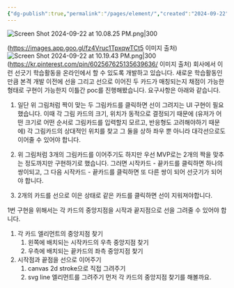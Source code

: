 ```yaml
---
{"dg-publish":true,"permalink":"/pages/element/","created":"2024-09-22","updated":"2024-09-22T22:05:00"}
---
```


![Screen Shot 2024-09-22 at 10.08.25 PM.png|300](/img/user/Screen%20Shot%202024-09-22%20at%2010.08.25%20PM.png) 

(https://images.app.goo.gl/fz4Vruc1TpxqwTCt5 이미지 출처)
![Screen Shot 2024-09-22 at 10.19.43 PM.png|300](/img/user/Screen%20Shot%202024-09-22%20at%2010.19.43%20PM.png)
(https://kr.pinterest.com/pin/602567625135639636/ 이미지 출처)
회사에서 이런 선긋기 학습활동을 온라인에서 할 수 있도록 개발하고 있습니다. 새로운 학습활동인만큼 본격 개발 이전에 선을 그리고 선으로 이어진 두 카드가 매칭되는지 채점이 가능한 형태로 구현이 가능한지 이틀간 poc를 진행해봤습니다.
요구사항은 아래와 같습니다.

1. 일단 위 그림처럼 짝이 맞는 두 그림카드를 클릭하면 선이 그려지는 UI 구현이 필요했습니다. 이때 각 그림 카드의 크기, 위치가 동적으로 결정되기 때문에 (유저가 어떤 크기로 어떤 순서로 그림카드를 입력할지 모르고, 반응형도 고려해야하기 때문에) 각 그림카드의 상대적인 위치를 찾고 그 둘을 상하 좌우 뿐 아니라 대각선으로도 이어줄 수 있어야 합니다. 

2. 위 그림처럼 3개의 그림카드를 이어주기도 하지만 우선 MVP로는 2개의 짝을 맞추는 정도까지만 구현하기로 했습니다. 그러면 시작카드 - 끝카드를 클릭하면 하나의 쌍이되고, 그 다음 시작카드 - 끝카드를 클릭하면 또 다른 쌍이 되어 선긋기가 되어야 합니다.

3. 2개의 카드를 선으로 이은 상태로 같은 카드를 클릭하면 선이 지워져야합니다. 

1번 구현을 위해서는 각 카드의 중앙지점을 시작과 끝지점으로 선을 그려줄 수 있어야 합니다.
1. 각 카드 엘리먼트의 중앙지점 찾기
	1. 왼쪽에 배치되는 시작카드의 우측 중앙지점 찾기
	2. 우측에 배치되는 끝카드의 좌측 중앙지점 찾기
2. 시작점과 끝점을 선으로 이어주기
	1. canvas 2d stroke으로 직접 그려주기
	2. svg line 엘리먼트를 그려주기
먼저 각 카드의 중앙지점 찾기를 해볼까요.

